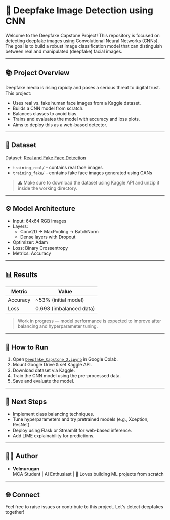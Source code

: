# 🧠 Deepfake Image Detection using CNN

Welcome to the Deepfake Capstone Project! This repository is focused on detecting deepfake images using Convolutional Neural Networks (CNNs). The goal is to build a robust image classification model that can distinguish between real and manipulated (deepfake) facial images.

---

## 📚 Project Overview

Deepfake media is rising rapidly and poses a serious threat to digital trust. This project:
- Uses real vs. fake human face images from a Kaggle dataset.
- Builds a CNN model from scratch.
- Balances classes to avoid bias.
- Trains and evaluates the model with accuracy and loss plots.
- Aims to deploy this as a web-based detector.

---

## 📁 Dataset

Dataset: [Real and Fake Face Detection](https://www.kaggle.com/datasets/xhlulu/140k-real-and-fake-faces)  
- `training_real/` - contains real face images  
- `training_fake/` - contains fake face images generated using GANs

> ⚠️ Make sure to download the dataset using Kaggle API and unzip it inside the working directory.

---

## ⚙️ Model Architecture

- Input: 64x64 RGB Images
- Layers:
  - Conv2D → MaxPooling → BatchNorm
  - Dense layers with Dropout
- Optimizer: Adam
- Loss: Binary Crossentropy
- Metrics: Accuracy

---

## 📊 Results

| Metric     | Value |
|------------|-------|
| Accuracy   | ~53% (initial model) |
| Loss       | 0.693 (imbalanced data) |

> Work in progress — model performance is expected to improve after balancing and hyperparameter tuning.

---

## 🔧 How to Run

1. Open [`Deepfake_Capstone_2.ipynb`](./Deepfake_Capstone_2.ipynb) in Google Colab.
2. Mount Google Drive & set Kaggle API.
3. Download dataset via Kaggle.
4. Train the CNN model using the pre-processed data.
5. Save and evaluate the model.

---

## 🚀 Next Steps

- Implement class balancing techniques.
- Tune hyperparameters and try pretrained models (e.g., Xception, ResNet).
- Deploy using Flask or Streamlit for web-based inference.
- Add LIME explainability for predictions.

---

## 👨‍💻 Author

- **Velmurugan**  
  MCA Student | AI Enthusiast | 💬 Loves building ML projects from scratch

---

## 🌐 Connect

Feel free to raise issues or contribute to this project. Let's detect deepfakes together!

